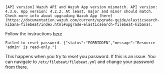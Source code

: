 `[API version] Wazuh API and Wazuh App version mismatch. API version: 4.3.6. App version: 4.2.2. At least, major and minor should match. Check more info about upgrading Wazuh App [here](https://documentation.wazuh.com/current/upgrade-guide/elasticsearch-kibana-filebeat/index.html#upgrade-elasticsearch-filebeat-kibana).`

Follow the instructions [here](https://documentation.wazuh.com/current/upgrade-guide/elasticsearch-kibana-filebeat/upgrading-open-distro.html)

`Failed to reset password. {"status":"FORBIDDEN","message":"Resource 'admin' is read-only."}`

This happens when you try to reset you password. If this is an issue. You can navigate to `/etc/filebeat/filebeat.yml` and change your password from there.
